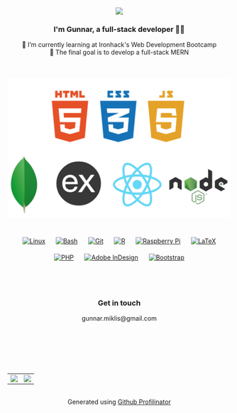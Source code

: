 <div align="center">
<img src="https://rishavanand.github.io/static/images/greetings.gif" align="center" height="" width="400" />
</div>  

### <div align="center">I'm Gunnar, a full-stack developer 👨‍💻</div>  
<div align="center">🌱 I’m currently learning at Ironhack's Web Development Bootcamp</div>  
<div align="center">🎯 The final goal is to develop a full-stack MERN</div>  
  
<br/>  
<br/>  
<br/>  

<div align="center">
<img src="./mern.png" align="center" height="" width="600" />
</div>

<br/>
<br/>

<div align="center">
<a href="https://www.linux.org/" target="_blank"><img style="margin: 10px" src="https://profilinator.rishav.dev/skills-assets/linux-original.svg" alt="Linux" height="50" /></a>  
<a href="https://www.gnu.org/software/bash/" target="_blank"><img style="margin: 10px" src="https://profilinator.rishav.dev/skills-assets/gnu_bash-icon.svg" alt="Bash" height="50" /></a>  
<a href="https://github.com/" target="_blank"><img style="margin: 10px" src="https://profilinator.rishav.dev/skills-assets/git-scm-icon.svg" alt="Git" height="50" /></a>
<a href="https://www.r-project.org/" target="_blank"><img style="margin: 10px" src="https://profilinator.rishav.dev/skills-assets/r.svg" alt="R" height="50" /></a>  
<a href="https://www.raspberrypi.org/" target="_blank"><img style="margin: 10px" src="https://profilinator.rishav.dev/skills-assets/raspberrypi.png" alt="Raspberry Pi" height="50" /></a>  
<a href="https://www.latex-project.org/" target="_blank"><img style="margin: 10px" src="https://profilinator.rishav.dev/skills-assets/latex.png" alt="LaTeX" height="50" /></a>  
<a href="https://www.php.net/" target="_blank"><img style="margin: 10px" src="https://profilinator.rishav.dev/skills-assets/php-original.svg" alt="PHP" height="50" /></a>
<a href="https://www.adobe.com/in/products/indesign.html" target="_blank"><img style="margin: 10px" src="https://profilinator.rishav.dev/skills-assets/adobeindesign.svg" alt="Adobe InDesign" height="50" /></a>  
<a href="https://getbootstrap.com/docs/3.4/javascript/" target="_blank"><img style="margin: 10px" src="https://profilinator.rishav.dev/skills-assets/bootstrap-plain.svg" alt="Bootstrap" height="50" /></a>  
</div>

<br/>  
<br/>  
<br/>  

### <div align="center">Get in touch</div> 
<div align="center">
gunnar.miklis@gmail.com
</div>  
  
<br/>  
<br/>  
<br/>  
<br/>
<br/>
<br/> 

<div align="center">
<table><tr><td valign="top" width="50%">
<div align="right"><img src="https://github-readme-stats.vercel.app/api?username=gunnar-miklis&show_icons=true&count_private=true&hide_border=true" align="right" /></div>
</td><td valign="top" width="50%">
<img src="https://github-readme-stats.vercel.app/api/top-langs/?username=gunnar-miklis&hide_border=true&layout=compact" align="left" />
</td></tr></table>
</div>

<br/> 

<div align="center">Generated using <a href="https://profilinator.rishav.dev/" target="_blank">Github Profilinator</a></div>
